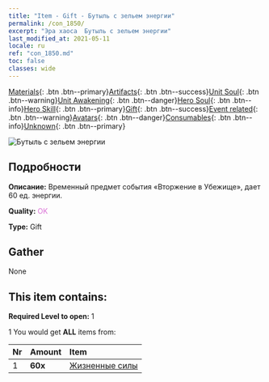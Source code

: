 ```yaml
---
title: "Item - Gift - Бутыль с зельем энергии"
permalink: /con_1850/
excerpt: "Эра хаоса  Бутыль с зельем энергии"
last_modified_at: 2021-05-11
locale: ru
ref: "con_1850.md"
toc: false
classes: wide
---
```

 [Materials](/ItemsRU/){: .btn .btn--primary}[Artifacts](/ItemsRU/Artifacts/){: .btn .btn--success}[Unit Soul](/ItemsRU/UnitSoul/){: .btn .btn--warning}[Unit Awakening](/ItemsRU/UnitAwakening/){: .btn .btn--danger}[Hero Soul](/ItemsRU/HeroSoul/){: .btn .btn--info}[Hero Skill](/ItemsRU/HeroSkill/){: .btn .btn--primary}[Gift](/ItemsRU/Gift/){: .btn .btn--success}[Event related](/ItemsRU/Events/){: .btn .btn--warning}[Avatars](/ItemsRU/Avatars/){: .btn .btn--danger}[Consumables](/ItemsRU/Consumables/){: .btn .btn--info}[Unknown](/ItemsRU/Unknown/){: .btn .btn--primary}

 ![Бутыль с зельем энергии](/images/t/i_907473.png)

## Подробности
 **Описание:** Временный предмет события «Вторжение в Убежище», дает 60 ед. энергии.

 **Quality:** <span style="color: #DA70D6">OK</span>

 **Type:** Gift

## Gather

  None

## This item contains:

 **Required Level to open:** 1

 1 You would get **ALL** items  from:

  | Nr | Amount |     Item    |
  |:---|:-------|:------------|
  | 1 |  **60x** | [Жизненные силы](/ItemsRU/con_954/) |  | 
